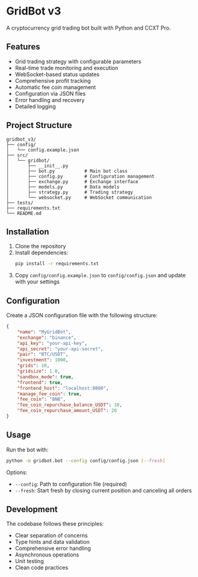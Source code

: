 # GridBot v3

A cryptocurrency grid trading bot built with Python and CCXT Pro.

## Features

- Grid trading strategy with configurable parameters
- Real-time trade monitoring and execution
- WebSocket-based status updates
- Comprehensive profit tracking
- Automatic fee coin management
- Configuration via JSON files
- Error handling and recovery
- Detailed logging

## Project Structure

```
gridbot_v3/
├── config/
│   └── config.example.json
├── src/
│   └── gridbot/
│       ├── __init__.py
│       ├── bot.py           # Main bot class
│       ├── config.py        # Configuration management
│       ├── exchange.py      # Exchange interface
│       ├── models.py        # Data models
│       ├── strategy.py      # Trading strategy
│       └── websocket.py     # WebSocket communication
├── tests/
├── requirements.txt
└── README.md
```

## Installation

1. Clone the repository
2. Install dependencies:
   ```bash
   pip install -r requirements.txt
   ```
3. Copy `config/config.example.json` to `config/config.json` and update with your settings

## Configuration

Create a JSON configuration file with the following structure:

```json
{
    "name": "MyGridBot",
    "exchange": "binance",
    "api_key": "your-api-key",
    "api_secret": "your-api-secret",
    "pair": "BTC/USDT",
    "investment": 1000,
    "grids": 10,
    "gridsize": 1.0,
    "sandbox_mode": true,
    "frontend": true,
    "frontend_host": "localhost:8080",
    "manage_fee_coin": true,
    "fee_coin": "BNB",
    "fee_coin_repurchase_balance_USDT": 10,
    "fee_coin_repurchase_amount_USDT": 20
}
```

## Usage

Run the bot with:

```bash
python -m gridbot.bot --config config/config.json [--fresh]
```

Options:
- `--config`: Path to configuration file (required)
- `--fresh`: Start fresh by closing current position and canceling all orders

## Development

The codebase follows these principles:
- Clear separation of concerns
- Type hints and data validation
- Comprehensive error handling
- Asynchronous operations
- Unit testing
- Clean code practices
